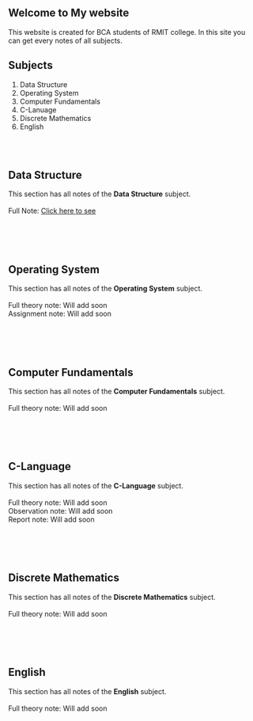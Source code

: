## Welcome to My website

This website is created for BCA students of RMIT college. In this site you can get every notes of all subjects.

## Subjects
1. Data Structure
2. Operating System
3. Computer Fundamentals
4. C-Lanuage
5. Discrete Mathematics
6. English
<br/>
<br/>

## Data Structure

This section has all notes of the **Data Structure** subject.
<br/>
<br/>
Full Note: [Click here to see](https://drive.google.com/file/d/1-2KUctyQ9UbBW1YwH3dpO1aIxqu6FTEK/view?usp=drivesdk)
<br/>
<br/>
<br/>
<br/>
<br/>
## Operating System

This section has all notes of the **Operating System** subject.
<br/>
<br/>
Full theory note: Will add soon
<br/>
Assignment note: Will add soon
<br/>
<br/>
<br/>
<br/>
<br/>
## Computer Fundamentals

This section has all notes of the **Computer Fundamentals** subject.
<br/>
<br/>
Full theory note: Will add soon
<br/>
<br/>
<br/>
<br/>
<br/>
## C-Language

This section has all notes of the **C-Language** subject.
<br/>
<br/>
Full theory note: Will add soon
<br/>
Observation note: Will add soon
<br/>
Report note: Will add soon
<br/>
<br/>
<br/>
<br/>
<br/>
## Discrete Mathematics

This section has all notes of the **Discrete Mathematics** subject.
<br/>
<br/>
Full theory note: Will add soon
<br/>
<br/>
<br/>
<br/>
<br/>
## English

This section has all notes of the **English** subject.
<br/>
<br/>
Full theory note: Will add soon
